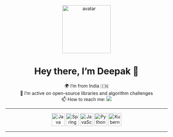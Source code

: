 <!-- HEADER: Avatar & Bio -->
<p align="center">
  <img width="150" src="https://github.com/iddeepak.png" alt="avatar" />
</p>

<h1 align="center">Hey there, I’m Deepak 👋</h1>
<p align="center">
  🌍 I’m from India 🇮🇳<br>
  💼 I’m active on open-source libraries and algorithm challenges<br>
  📫 How to reach me: 
  <a href="https://www.linkedin.com/in/deepak-sharma-8aa93015b/">
    <img src="https://img.shields.io/badge/-LinkedIn-0A66C2?style=for-the-badge&logo=linkedin&logoColor=white"/>
  </a>
</p>

---

<!-- LANGUAGES & TOOLS ICONS -->
<p align="center">
  <img src="https://cdn.jsdelivr.net/gh/devicons/devicon/icons/java/java-original.svg" alt="Java" width="40" height="40"/>
  <img src="https://cdn.jsdelivr.net/gh/devicons/devicon/icons/spring/spring-original.svg" alt="Spring" width="40" height="40"/>
  <img src="https://cdn.jsdelivr.net/gh/devicons/devicon/icons/javascript/javascript-original.svg" alt="JavaScript" width="40" height="40"/>
  <img src="https://cdn.jsdelivr.net/gh/devicons/devicon/icons/python/python-original.svg" alt="Python" width="40" height="40"/>
  <img src="https://cdn.jsdelivr.net/gh/devicons/devicon/icons/kubernetes/kubernetes-plain.svg" alt="Kubernetes" width="40" height="40"/>
  <!-- add more as you like -->
</p>

---

